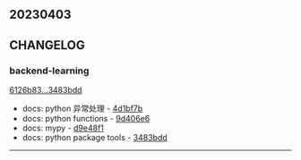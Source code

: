 ## 20230403

## CHANGELOG

### backend-learning

[6126b83...3483bdd](https://github.com/zhbhun/backend-learning/compare/6126b83...3483bdd)

* docs: python 异常处理 - [4d1bf7b](https://github.com/zhbhun/backend-learning/commit/4d1bf7b8ae8917714c85f77601df25ac92de7ca0)
* docs: python functions - [9d406e6](https://github.com/zhbhun/backend-learning/commit/9d406e6e750fa89dd492b77bdff15e0af5530c02)
* docs: mypy - [d9e48f1](https://github.com/zhbhun/backend-learning/commit/d9e48f1cd00062d77caafa3dbc625037a54b25b4)
* docs: python package tools - [3483bdd](https://github.com/zhbhun/backend-learning/commit/3483bdd5c835b314eeab7ce9425aa17c71422b9f)

---

